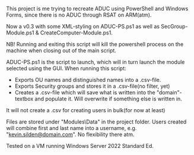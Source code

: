 This project is me trying to recreate ADUC using PowerShell and Windows Forms, since there is no ADUC through RSAT on ARM(atm).

Now a v0.3 with some XML-styling on ADUC-PS.ps1 as well as SecGroup-Module.ps1 & CreateComputer-Module.ps1.

NB! Running and exiting this script will kill the powershell process on the machine when closing out of the main script.

ADUC-PS.ps1 is the script to launch, which will in turn launch the module selected using the GUI.
When running this script:
  - Exports OU names and distinguished names into a .csv-file.
  - Exports Security groups and stores it in a .csv-file(no filter, yet)
  - Creates a .csv-file which will save what is written into the "domain"-textbox and populate it. Will overwrite if something else is written in.

It will not create a .csv for creating users in bulk(for now at least)

Files are stored under "Modules\Data" in the project folder.
Users created will combine first and last name into a username, e.g. "kevin.silden@domain.com". No flexibility there atm.

Tested on a VM running Windows Server 2022 Standard Ed.
